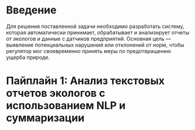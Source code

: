 # Введение
Для решения поставленной задачи необходимо разработать систему, 
которая автоматически принимает, обрабатывает и анализирует отчеты от экологов и данные 
с датчиков предприятий. 
Основная цель — выявление потенциальных нарушений или отклонений от норм, 
чтобы регулятор мог своевременно принять меры по предотвращению ущерба природе.

# Пайплайн 1: Анализ текстовых отчетов экологов с использованием NLP и суммаризации
